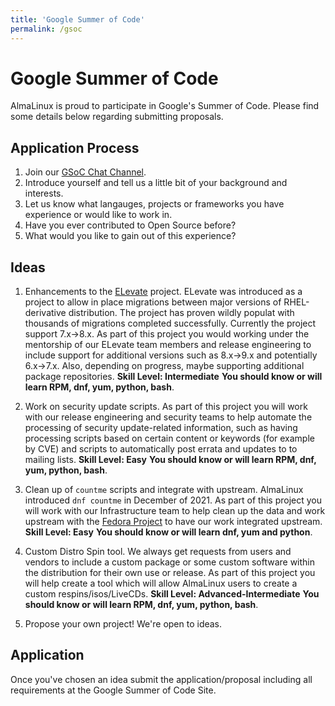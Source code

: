 ```yaml
---
title: 'Google Summer of Code'
permalink: /gsoc
---
```


# Google Summer of Code

AlmaLinux is proud to participate in Google's Summer of Code. Please find some details below regarding submitting proposals.

## Application Process

1. Join our [GSoC Chat Channel](https://chat.almalinux.org/almalinux/channels/gsoc). 
2. Introduce yourself and tell us a little bit of your background and interests.
3. Let us know what langauges, projects or frameworks you have experience or would like to work in.
4. Have you ever contributed to Open Source before?
5. What would you like to gain out of this experience?

## Ideas

1. Enhancements to the [ELevate](https://almalinux.org/elevate) project. ELevate was introduced as a project to allow in place migrations between major versions of RHEL-derivative distribution. The project has proven wildly populat with thousands of migrations completed successfully. Currently the project support 7.x->8.x. As part of this project you would working under the mentorship of our ELevate team members and release engineering to include support for additional versions such as 8.x->9.x and potentially 6.x->7.x. Also, depending on progress, maybe supporting additional package repositories. **Skill Level: Intermediate** **You should know or will learn RPM, dnf, yum, python, bash**.

2. Work on security update scripts. As part of this project you will work with our release engineering and security teams to help automate the processing of security update-related information, such as having processing scripts based on certain content or keywords (for example by CVE) and scripts to automatically post errata and updates to to mailing lists. **Skill Level: Easy** **You should know or will learn RPM, dnf, yum, python, bash**.

3. Clean up of `countme` scripts and integrate with upstream. AlmaLinux introduced `dnf countme` in December of 2021. As part of this project you will work with our Infrastructure team to help clean up the data and work upstream with the [Fedora Project](https://fedoraproject.org) to have our work integrated upstream. **Skill Level: Easy** **You should know or will learn dnf, yum and python**.

4. Custom Distro Spin tool. We always get requests from users and vendors to include a custom package or some custom software within the distribution for their own use or release. As part of this project you will help create a tool which will allow AlmaLinux users to create a custom respins/isos/LiveCDs. **Skill Level: Advanced-Intermediate** **You should know or will learn RPM, dnf, yum, python, bash**.

5. Propose your own project! We're open to ideas.

## Application

Once you've chosen an idea submit the application/proposal including all requirements at the Google Summer of Code Site.
